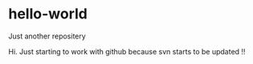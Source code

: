 # hello-world
Just another repositery

Hi. Just starting to work with github because svn starts to be updated !!
